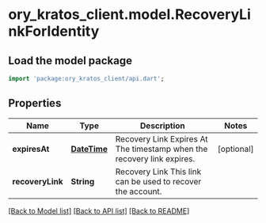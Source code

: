 # ory_kratos_client.model.RecoveryLinkForIdentity

## Load the model package
```dart
import 'package:ory_kratos_client/api.dart';
```

## Properties
Name | Type | Description | Notes
------------ | ------------- | ------------- | -------------
**expiresAt** | [**DateTime**](DateTime.md) | Recovery Link Expires At  The timestamp when the recovery link expires. | [optional] 
**recoveryLink** | **String** | Recovery Link  This link can be used to recover the account. | 

[[Back to Model list]](../README.md#documentation-for-models) [[Back to API list]](../README.md#documentation-for-api-endpoints) [[Back to README]](../README.md)


